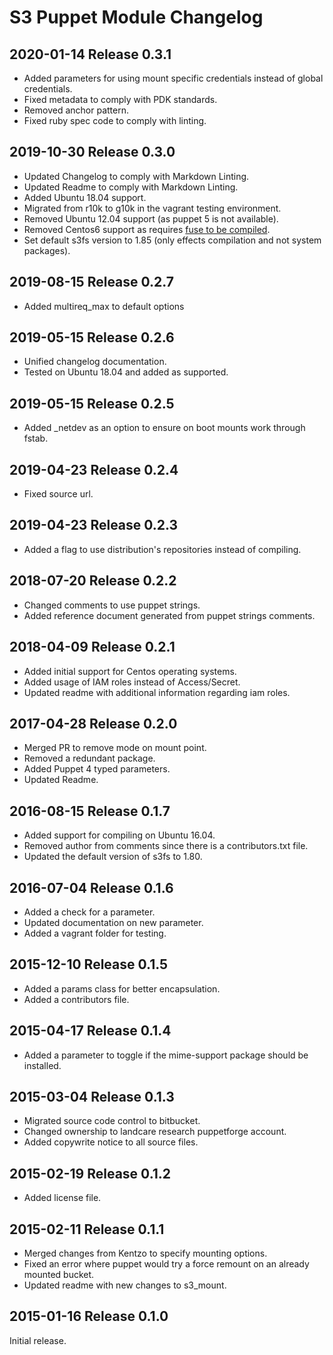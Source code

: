 # S3 Puppet Module Changelog

## 2020-01-14 Release 0.3.1

- Added parameters for using mount specific credentials instead of global credentials.
- Fixed metadata to comply with PDK standards.
- Removed anchor pattern.
- Fixed ruby spec code to comply with linting.

## 2019-10-30 Release 0.3.0

- Updated Changelog to comply with Markdown Linting.
- Updated Readme to comply with Markdown Linting.
- Added Ubuntu 18.04 support.
- Migrated from r10k to g10k in the vagrant testing environment.
- Removed Ubuntu 12.04 support (as puppet 5 is not available).
- Removed Centos6 support as requires [fuse to be compiled](https://github.com/s3fs-fuse/s3fs-fuse/wiki/Installation-Notes).
- Set default s3fs version to 1.85 (only effects compilation and not system packages).

## 2019-08-15 Release 0.2.7

- Added multireq_max to default options

## 2019-05-15 Release 0.2.6

- Unified changelog documentation.
- Tested on Ubuntu 18.04 and added as supported.

## 2019-05-15 Release 0.2.5

- Added _netdev as an option to ensure on boot mounts work through fstab.

## 2019-04-23 Release 0.2.4

- Fixed source url.

## 2019-04-23 Release 0.2.3

- Added a flag to use distribution's repositories instead of compiling.

## 2018-07-20 Release 0.2.2

- Changed comments to use puppet strings.
- Added reference document generated from puppet strings comments.

## 2018-04-09 Release 0.2.1

- Added initial support for Centos operating systems.
- Added usage of IAM roles instead of Access/Secret.
- Updated readme with additional information regarding iam roles.

## 2017-04-28 Release 0.2.0

- Merged PR to remove mode on mount point.
- Removed a redundant package.
- Added Puppet 4 typed parameters.
- Updated Readme.

## 2016-08-15 Release 0.1.7

- Added support for compiling on Ubuntu 16.04.
- Removed author from comments since there is a contributors.txt file.
- Updated the default version of s3fs to 1.80.

## 2016-07-04 Release 0.1.6

- Added a check for a parameter.
- Updated documentation on new parameter.
- Added a vagrant folder for testing.

## 2015-12-10 Release 0.1.5

- Added a params class for better encapsulation.
- Added a contributors file.

## 2015-04-17 Release 0.1.4

- Added a parameter to toggle if the mime-support package should be installed.

## 2015-03-04 Release 0.1.3

- Migrated source code control to bitbucket.
- Changed ownership to landcare research puppetforge account.
- Added copywrite notice to all source files.

## 2015-02-19 Release 0.1.2

- Added license file.

## 2015-02-11 Release 0.1.1

- Merged changes from Kentzo to specify mounting options.
- Fixed an error where puppet would try a force remount on an already mounted bucket.
- Updated readme with new changes to s3_mount.

## 2015-01-16 Release 0.1.0

Initial release.
